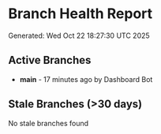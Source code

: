 # Branch Health Report
Generated: Wed Oct 22 18:27:30 UTC 2025

## Active Branches
- **main** - 17 minutes ago by Dashboard Bot

## Stale Branches (>30 days)
No stale branches found
